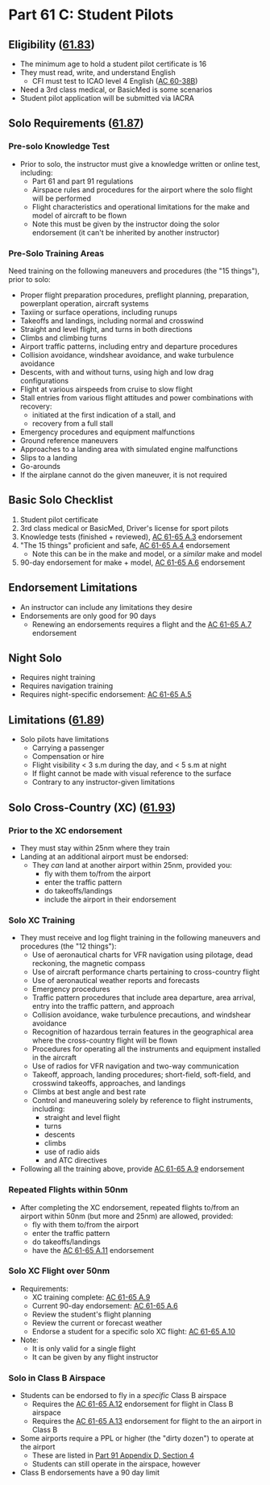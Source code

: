 # Part 61 C: Student Pilots

## Eligibility ([61.83](/_references/14-CFR/61.83))

- The minimum age to hold a student pilot certificate is 16
- They must read, write, and understand English
  - CFI must test to ICAO level 4 English ([AC 60-38B](https://www.faa.gov/regulations_policies/advisory_circulars/index.cfm/go/document.information/documentID/1031388))
- Need a 3rd class medical, or BasicMed is some scenarios
- Student pilot application will be submitted via IACRA

## Solo Requirements ([61.87](/_references/14-CFR/61.87))

### Pre-solo Knowledge Test

- Prior to solo, the instructor must give a knowledge written or online test, including:
  - Part 61 and part 91 regulations
  - Airspace rules and procedures for the airport where the solo flight will be performed
  - Flight characteristics and operational limitations for the make and model of aircraft to be flown
  - Note this must be given by the instructor doing the solor endorsement (it can't be inherited by another instructor)

### Pre-Solo Training Areas

Need training on the following maneuvers and procedures (the "15 things"), prior to solo:

- Proper flight preparation procedures, preflight planning, preparation, powerplant operation, aircraft systems
- Taxiing or surface operations, including runups
- Takeoffs and landings, including normal and crosswind
- Straight and level flight, and turns in both directions
- Climbs and climbing turns
- Airport traffic patterns, including entry and departure procedures
- Collision avoidance, windshear avoidance, and wake turbulence avoidance
- Descents, with and without turns, using high and low drag configurations
- Flight at various airspeeds from cruise to slow flight
- Stall entries from various flight attitudes and power combinations with recovery:
  - initiated at the first indication of a stall, and
  - recovery from a full stall
- Emergency procedures and equipment malfunctions
- Ground reference maneuvers
- Approaches to a landing area with simulated engine malfunctions
- Slips to a landing
- Go-arounds
- If the airplane cannot do the given maneuver, it is not required

## Basic Solo Checklist

1. Student pilot certificate
2. 3rd class medical or BasicMed, Driver's license for sport pilots
3. Knowledge tests (finished + reviewed), [AC 61-65 A.3](/_references/AC-61-65/A.3) endorsement
4. "The 15 things" proficient and safe, [AC 61-65 A.4](/_references/AC-61-65/A.4) endorsement
   - Note this can be in the make and model, or a _similar_ make and model
5. 90-day endorsement for make + model, [AC 61-65 A.6](/_references/AC-61-65/A.6) endorsement

## Endorsement Limitations

- An instructor can include any limitations they desire
- Endorsements are only good for 90 days
  - Renewing an endorsements requires a flight and the [AC 61-65 A.7](/_references/AC-61-65/A.7) endorsement

## Night Solo

- Requires night training
- Requires navigation training
- Requires night-specific endorsement: [AC 61-65 A.5](/_references/AC-61-65/A.5)

## Limitations ([61.89](/_references/14-CFR/61.89))

- Solo pilots have limitations
  - Carrying a passenger
  - Compensation or hire
  - Flight visibility < 3 s.m during the day, and < 5 s.m at night
  - If flight cannot be made with visual reference to the surface
  - Contrary to any instructor-given limitations

## Solo Cross-Country (XC) ([61.93](/_references/14-CFR/61.93))

### Prior to the XC endorsement

- They must stay within 25nm where they train
- Landing at an additional airport must be endorsed:
  - They _can_ land at another airport within 25nm, provided you:
    - fly with them to/from the airport
    - enter the traffic pattern
    - do takeoffs/landings
    - include the airport in their endorsement

### Solo XC Training

- They must receive and log flight training in the following maneuvers and procedures (the "12 things"):
  - Use of aeronautical charts for VFR navigation using pilotage, dead reckoning, the magnetic compass
  - Use of aircraft performance charts pertaining to cross-country flight
  - Use of aeronautical weather reports and forecasts
  - Emergency procedures
  - Traffic pattern procedures that include area departure, area arrival, entry into the traffic pattern, and approach
  - Collision avoidance, wake turbulence precautions, and windshear avoidance
  - Recognition of hazardous terrain features in the geographical area where the cross-country flight will be flown
  - Procedures for operating all the instruments and equipment installed in the aircraft
  - Use of radios for VFR navigation and two-way communication
  - Takeoff, approach, landing procedures; short-field, soft-field, and crosswind takeoffs, approaches, and landings
  - Climbs at best angle and best rate
  - Control and maneuvering solely by reference to flight instruments, including:
    - straight and level flight
    - turns
    - descents
    - climbs
    - use of radio aids
    - and ATC directives
- Following all the training above, provide [AC 61-65 A.9](/_references/AC-61-65/A.9) endorsement

### Repeated Flights within 50nm

- After completing the XC endorsement, repeated flights to/from an airport within 50nm (but more and 25nm) are allowed, provided:
  - fly with them to/from the airport
  - enter the traffic pattern
  - do takeoffs/landings
  - have the [AC 61-65 A.11](/_references/AC-61-65/A.11) endorsement

### Solo XC Flight over 50nm

- Requirements:
  - XC training complete: [AC 61-65 A.9](/_references/AC-61-65/A.9)
  - Current 90-day endorsement: [AC 61-65 A.6](/_references/AC-61-65/A.6)
  - Review the student's flight planning
  - Review the current or forecast weather
  - Endorse a student for a specific solo XC flight: [AC 61-65 A.10](/_references/AC-61-65/A.10)
- Note:
  - It is only valid for a single flight
  - It can be given by any flight instructor

### Solo in Class B Airspace

- Students can be endorsed to fly in a _specific_ Class B airspace
  - Requires the [AC 61-65 A.12](/_references/AC-61-65/A.13) endorsement for flight in Class B airspace
  - Requires the [AC 61-65 A.13](/_references/AC-61-65/A.13) endorsement for flight to the an airport in Class B
- Some airports require a PPL or higher (the "dirty dozen") to operate at the airport
  - These are listed in [Part 91 Appendix D, Section 4](<https://www.ecfr.gov/current/title-14/part-91#p-Appendix-D-to-Part-91(Section 1.)(Section%204)>)
  - Students can still operate in the airspace, however
- Class B endorsements have a 90 day limit
